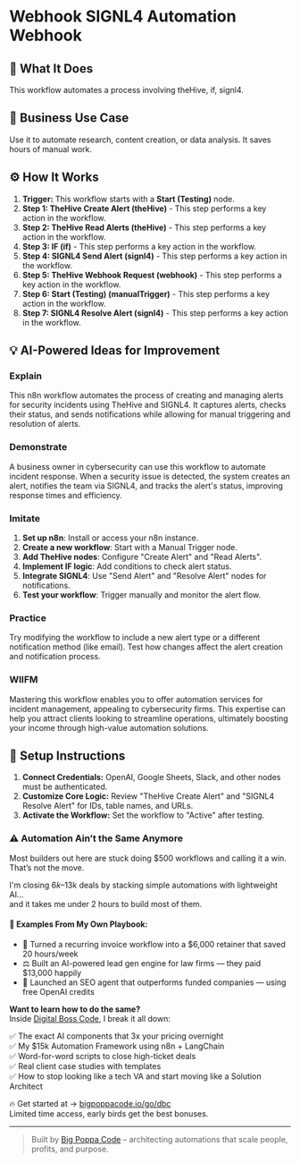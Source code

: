 # Webhook SIGNL4 Automation Webhook

## 🚀 What It Does
This workflow automates a process involving theHive, if, signl4.

## 💼 Business Use Case
Use it to automate research, content creation, or data analysis. It saves hours of manual work.

## ⚙️ How It Works
1.  **Trigger:** This workflow starts with a **Start (Testing)** node.
2. **Step 1: TheHive Create Alert (theHive)** - This step performs a key action in the workflow.
3. **Step 2: TheHive Read Alerts (theHive)** - This step performs a key action in the workflow.
4. **Step 3: IF (if)** - This step performs a key action in the workflow.
5. **Step 4: SIGNL4 Send Alert (signl4)** - This step performs a key action in the workflow.
6. **Step 5: TheHive Webhook Request (webhook)** - This step performs a key action in the workflow.
7. **Step 6: Start (Testing) (manualTrigger)** - This step performs a key action in the workflow.
8. **Step 7: SIGNL4 Resolve Alert (signl4)** - This step performs a key action in the workflow.

## 💡 AI-Powered Ideas for Improvement
### Explain
This n8n workflow automates the process of creating and managing alerts for security incidents using TheHive and SIGNL4. It captures alerts, checks their status, and sends notifications while allowing for manual triggering and resolution of alerts.

### Demonstrate
A business owner in cybersecurity can use this workflow to automate incident response. When a security issue is detected, the system creates an alert, notifies the team via SIGNL4, and tracks the alert's status, improving response times and efficiency.

### Imitate
1. **Set up n8n**: Install or access your n8n instance.
2. **Create a new workflow**: Start with a Manual Trigger node.
3. **Add TheHive nodes**: Configure "Create Alert" and "Read Alerts".
4. **Implement IF logic**: Add conditions to check alert status.
5. **Integrate SIGNL4**: Use "Send Alert" and "Resolve Alert" nodes for notifications.
6. **Test your workflow**: Trigger manually and monitor the alert flow.

### Practice
Try modifying the workflow to include a new alert type or a different notification method (like email). Test how changes affect the alert creation and notification process. 

### WIIFM
Mastering this workflow enables you to offer automation services for incident management, appealing to cybersecurity firms. This expertise can help you attract clients looking to streamline operations, ultimately boosting your income through high-value automation solutions.

## 🔧 Setup Instructions
1. **Connect Credentials:** OpenAI, Google Sheets, Slack, and other nodes must be authenticated.
2. **Customize Core Logic:** Review "TheHive Create Alert" and "SIGNL4 Resolve Alert" for IDs, table names, and URLs.
3. **Activate the Workflow:** Set the workflow to "Active" after testing.

### ⚠️ Automation Ain’t the Same Anymore

Most builders out here are stuck doing $500 workflows and calling it a win.  
That’s not the move.  

I'm closing $6k–$13k deals by stacking simple automations with lightweight AI...  
and it takes me under 2 hours to build most of them.

#### 🧠 Examples From My Own Playbook:
- 🔁 Turned a recurring invoice workflow into a $6,000 retainer that saved 20 hours/week  
- ⚖️ Built an AI-powered lead gen engine for law firms — they paid $13,000 happily  
- 🚀 Launched an SEO agent that outperforms funded companies — using free OpenAI credits  

**Want to learn how to do the same?**  
Inside [Digital Boss Code](https://bigpoppacode.io/go/dbc), I break it all down:

✅ The exact AI components that 3x your pricing overnight  
✅ My $15k Automation Framework using n8n + LangChain  
✅ Word-for-word scripts to close high-ticket deals  
✅ Real client case studies with templates  
✅ How to stop looking like a tech VA and start moving like a Solution Architect  

🔥 Get started at → [bigpoppacode.io/go/dbc](https://bigpoppacode.io/go/dbc)  
Limited time access, early birds get the best bonuses.

---
> Built by [Big Poppa Code](https://bigpoppacode.io) – architecting automations that scale people, profits, and purpose.
